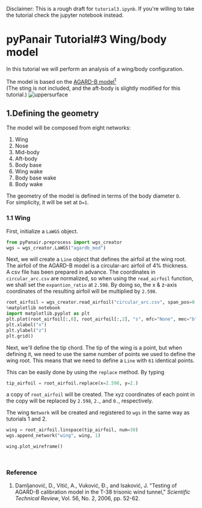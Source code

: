Disclaimer: This is a rough draft for `tutorial3.ipynb`.
If you're willing to take the tutorial check the jupyter notebook instead.

# pyPanair Tutorial#3 Wing/body model
In this tutorial we will perform an analysis of a wing/body configuration.  

The model is based on the [AGARD-B model<sup>1</sup>](http://www.uwal.org/download/documents/agardcalmodelspecs.pdf)  
(The sting is not included, and the aft-body is slightly modified for this tutorial.)
![uppersurface]()

## 1.Defining the geometry

The model will be composed from eight networks:    

1. Wing  
2. Nose  
3. Mid-body
4. Aft-body
5. Body base
6. Wing wake
7. Body base wake
8. Body wake

The geometry of the model is defined in terms of the body diameter `D`.  
For simplicity, it will be set at `D=1`.

### 1.1 Wing

First, initialize a `LaWGS` object.

```python
from pyPanair.preprocess import wgs_creator
wgs = wgs_creator.LaWGS("agardb_mod")
```

Next, we will create a `Line` object that defines the airfoil at the wing root.  
The airfoil of the AGARD-B model is a circular-arc airfoil of 4% thickness.  
A csv file has been prepared in advance. 
The coordinates in `circular_arc.csv` are normalized, so when using the `read_airfoil` function, we shall set the `expantion_ratio` at `2.598`.
By doing so, the x & z-axis coordinates of the resulting airfoil will be multiplied by `2.598`.

```python
root_airfoil = wgs_creator.read_airfoil("circular_arc.csv", span_pos=0.5, expansion_ratio=2.598)
%matplotlib notebook
import matplotlib.pyplot as plt
plt.plot(root_airfoil[:,0], root_airfoil[:,2], "s", mfc="None", mec="b")
plt.xlabel("x")
plt.ylabel("z")
plt.grid()
```

Next, we'll define the tip chord. 
The tip of the wing is a point, but when defining it, we need to use the same number of points we used to define the wing root.
This means that we need to define a `Line` with `61` identical points.  

This can be easily done by using the `replace` method. By typing

```python
tip_airfoil = root_airfoil.replace(x=2.598, y=2.)
```

a copy of `root_airfoil` will be created. 
The xyz coordinates of each point in the copy will be replaced by `2.598`, `2.`, and `0.`, respectively.

The wing `Network` will be created and registered to `wgs` in the same way as tutorials 1 and 2.  

```python
wing = root_airfoil.linspace(tip_airfoil, num=30)
wgs.append_network("wing", wing, 1)

wing.plot_wireframe()
```
```python

```
```python

```



### Reference
1. Damljanović, D., Vitić, A., Vuković, Đ., and Isaković, J. 
"Testing of AGARD-B calibration model in the T-38 trisonic wind tunnel," *Scientific Technical Review*, Vol. 56, No. 2, 2006, pp. 52-62.